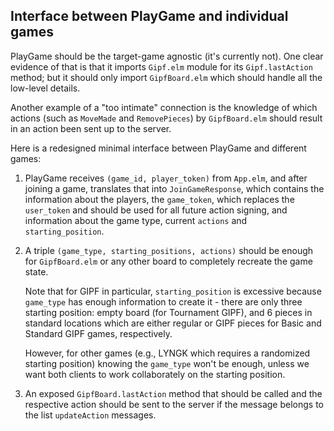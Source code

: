## Interface between PlayGame and individual games

PlayGame should be the target-game agnostic (it's currently not). One clear evidence of that
is that it imports `Gipf.elm` module for its `Gipf.lastAction` method; but it should only import
`GipfBoard.elm` which should handle all the low-level details.

Another example of a "too intimate" connection is the knowledge of which actions (such
as `MoveMade` and `RemovePieces`) by `GipfBoard.elm` should result in an action been sent
up to the server.

Here is a redesigned minimal interface between PlayGame and different games:

1. PlayGame receives `(game_id, player_token)` from `App.elm`, and after joining a game,
   translates that into `JoinGameResponse`, which contains the information about the players,
   the `game_token`, which replaces the `user_token` and should be used for all future 
   action signing, and information about the game type, current `actions` and
   `starting_position`.

2. A triple `(game_type, starting_positions, actions)` should be enough for `GipfBoard.elm` 
   or any other board to completely recreate the game state.

   Note that for GIPF in particular, `starting_position` is excessive because `game_type`
   has enough information to create it - there are only three starting position: empty
   board (for Tournament GIPF), and 6 pieces in standard locations which are either regular
   or GIPF pieces for Basic and Standard GIPF games, respectively.

   However, for other games (e.g., LYNGK which requires a randomized starting position) knowing
   the `game_type` won't be enough, unless we want both clients to work collaborately on the
   starting position.

3. An exposed `GipfBoard.lastAction` method that should be called and the respective action
   should be sent to the server if the message belongs to the list `updateAction` messages.